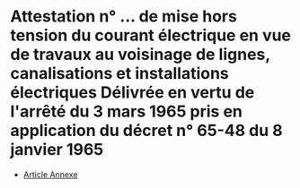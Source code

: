 # Attestation n° ... de mise hors tension du courant électrique en vue de travaux au voisinage de lignes, canalisations et installations électriques Délivrée en vertu de l'arrêté du 3 mars 1965 pris en application du décret n° 65-48 du 8 janvier 1965

- [Article Annexe](article-annexe.md)
